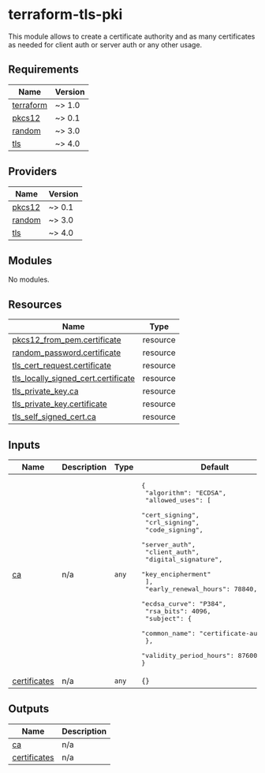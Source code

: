 # terraform-tls-pki

This module allows to create a certificate authority and as many certificates as
needed for client auth or server auth or any other usage.

<!-- BEGINNING OF PRE-COMMIT-TERRAFORM DOCS HOOK -->
## Requirements

| Name | Version |
|------|---------|
| <a name="requirement_terraform"></a> [terraform](#requirement\_terraform) | ~> 1.0 |
| <a name="requirement_pkcs12"></a> [pkcs12](#requirement\_pkcs12) | ~> 0.1 |
| <a name="requirement_random"></a> [random](#requirement\_random) | ~> 3.0 |
| <a name="requirement_tls"></a> [tls](#requirement\_tls) | ~> 4.0 |

## Providers

| Name | Version |
|------|---------|
| <a name="provider_pkcs12"></a> [pkcs12](#provider\_pkcs12) | ~> 0.1 |
| <a name="provider_random"></a> [random](#provider\_random) | ~> 3.0 |
| <a name="provider_tls"></a> [tls](#provider\_tls) | ~> 4.0 |

## Modules

No modules.

## Resources

| Name | Type |
|------|------|
| [pkcs12_from_pem.certificate](https://registry.terraform.io/providers/chilicat/pkcs12/latest/docs/resources/from_pem) | resource |
| [random_password.certificate](https://registry.terraform.io/providers/hashicorp/random/latest/docs/resources/password) | resource |
| [tls_cert_request.certificate](https://registry.terraform.io/providers/hashicorp/tls/latest/docs/resources/cert_request) | resource |
| [tls_locally_signed_cert.certificate](https://registry.terraform.io/providers/hashicorp/tls/latest/docs/resources/locally_signed_cert) | resource |
| [tls_private_key.ca](https://registry.terraform.io/providers/hashicorp/tls/latest/docs/resources/private_key) | resource |
| [tls_private_key.certificate](https://registry.terraform.io/providers/hashicorp/tls/latest/docs/resources/private_key) | resource |
| [tls_self_signed_cert.ca](https://registry.terraform.io/providers/hashicorp/tls/latest/docs/resources/self_signed_cert) | resource |

## Inputs

| Name | Description | Type | Default | Required |
|------|-------------|------|---------|:--------:|
| <a name="input_ca"></a> [ca](#input\_ca) | n/a | `any` | <pre>{<br>  "algorithm": "ECDSA",<br>  "allowed_uses": [<br>    "cert_signing",<br>    "crl_signing",<br>    "code_signing",<br>    "server_auth",<br>    "client_auth",<br>    "digital_signature",<br>    "key_encipherment"<br>  ],<br>  "early_renewal_hours": 78840,<br>  "ecdsa_curve": "P384",<br>  "rsa_bits": 4096,<br>  "subject": {<br>    "common_name": "certificate-authority"<br>  },<br>  "validity_period_hours": 87600<br>}</pre> | no |
| <a name="input_certificates"></a> [certificates](#input\_certificates) | n/a | `any` | `{}` | no |

## Outputs

| Name | Description |
|------|-------------|
| <a name="output_ca"></a> [ca](#output\_ca) | n/a |
| <a name="output_certificates"></a> [certificates](#output\_certificates) | n/a |
<!-- END OF PRE-COMMIT-TERRAFORM DOCS HOOK -->
